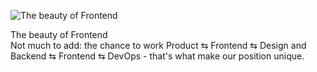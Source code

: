 ![The beauty of Frontend](https://i.imgur.com/JtbFPNA.png)
<figcaption>The beauty of Frontend</figcaption>
Not much to add: the chance to work Product ⇆ Frontend ⇆ Design and Backend ⇆ Frontend ⇆ DevOps - that's what make our position unique.